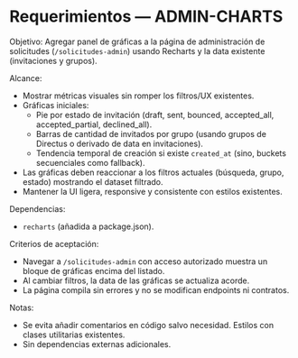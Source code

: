 # Requerimientos — ADMIN-CHARTS

Objetivo: Agregar panel de gráficas a la página de administración de solicitudes (`/solicitudes-admin`) usando Recharts y la data existente (invitaciones y grupos).

Alcance:
- Mostrar métricas visuales sin romper los filtros/UX existentes.
- Gráficas iniciales:
  - Pie por estado de invitación (draft, sent, bounced, accepted_all, accepted_partial, declined_all).
  - Barras de cantidad de invitados por grupo (usando grupos de Directus o derivado de data en invitaciones).
  - Tendencia temporal de creación si existe `created_at` (sino, buckets secuenciales como fallback).
- Las gráficas deben reaccionar a los filtros actuales (búsqueda, grupo, estado) mostrando el dataset filtrado.
- Mantener la UI ligera, responsive y consistente con estilos existentes.

Dependencias:
- `recharts` (añadida a package.json).

Criterios de aceptación:
- Navegar a `/solicitudes-admin` con acceso autorizado muestra un bloque de gráficas encima del listado.
- Al cambiar filtros, la data de las gráficas se actualiza acorde.
- La página compila sin errores y no se modifican endpoints ni contratos.

Notas:
- Se evita añadir comentarios en código salvo necesidad. Estilos con clases utilitarias existentes.
- Sin dependencias externas adicionales.

